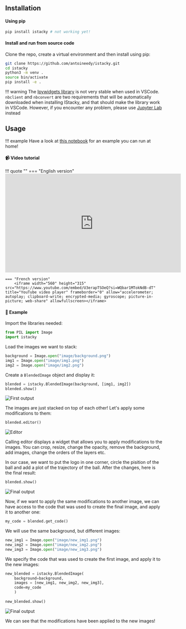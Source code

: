 <a name="top-of-the-page"></a>

## Installation

#### Using pip
```sh
pip install istacky # not working yet!
```

#### Install and run from source code

Clone the repo, create a virtual environment and then install using pip:
```sh
git clone https://github.com/antoineedy/istacky.git
cd istacky
python3 -m venv .
source bin/activate
pip install -e .
```

!!! warning
    The [Ipywidgets library](https://github.com/jupyter-widgets/ipywidgets) is not very stable when used in VSCode. `nbclient` and `nbconvert` are two requirements that will be automatically downloaded when installing IStacky, and that should make the library work in VSCode. However, if you encounter any problem, please use [Jupyter Lab](https://jupyter.org/) instead

<!-- USAGE EXAMPLES -->
## Usage

!!! example
    Have a look at [this notebook](https://github.com/antoineedy/istacky/blob/main/example.ipynb) for an example you can run at home!

#### :video_camera: Video tutorial

!!! quote ""
    === "English version"
        <iframe width="560" height="315" src="https://www.youtube.com/embed/U3erapTSOeQ?si=WQbar1MTokNdB-dT" title="YouTube video player" frameborder="0" allow="accelerometer; autoplay; clipboard-write; encrypted-media; gyroscope; picture-in-picture; web-share" allowfullscreen></iframe>

    === "French version"
        <iframe width="560" height="315" src="https://www.youtube.com/embed/U3erapTSOeQ?si=WQbar1MTokNdB-dT" title="YouTube video player" frameborder="0" allow="accelerometer; autoplay; clipboard-write; encrypted-media; gyroscope; picture-in-picture; web-share" allowfullscreen></iframe>

#### :notebook: Example

Import the libraries needed:
```python
from PIL import Image
import istacky
```

Load the images we want to stack:
```python
background = Image.open("image/background.png")
img1 = Image.open("image/img1.png")
img2 = Image.open("image/img2.png")
```

Create a `BlendedImage` object and display it:
```python
blended = istacky.BlendedImage(background, [img1, img2])
blended.show()
```
![First output](https://raw.githubusercontent.com/antoineedy/istacky/main/docs/img/output_bad.png "Title")

The images are just stacked on top of each other! Let's apply some modifications to them:
```python
blended.editor()
```
![Editor](https://raw.githubusercontent.com/antoineedy/istacky/main/docs/img/editor.png "Title")

Calling editor displays a widget that allows you to apply modifications to the images. You can crop, resize, change the opacity, remove the background, add images, change the orders of the layers etc. 

In our case, we want to put the logo in one corner, circle the pisition of the ball and add a plot of the trajectory of the ball. After the changes, here is the final result:

```python
blended.show()
```
![Final output](https://raw.githubusercontent.com/antoineedy/istacky/main/docs/img/output_good.png "Title")

Now, if we want to apply the same modifications to another image, we can have access to the code that was used to create the final image, and apply it to another one:
```python
my_code = blended.get_code()
```
We will use the same background, but different images:
```python
new_img1 = Image.open("image/new_img1.png")
new_img2 = Image.open("image/new_img2.png")
new_img3 = Image.open("image/new_img3.png")
``` 
We specify the code that was used to create the first image, and apply it to the new images:
```python
new_blended = istacky.BlendedImage(
    background=background,
    images = [new_img1, new_img2, new_img3],
    code=my_code
    )
    
new_blended.show()
```
![Final output](https://raw.githubusercontent.com/antoineedy/istacky/main/docs/img/output_good2.png "Title")

We can see that the modifications have been applied to the new images!